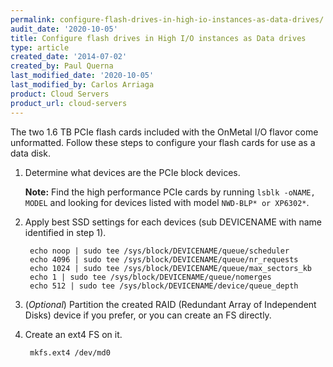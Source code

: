 ```yaml
---
permalink: configure-flash-drives-in-high-io-instances-as-data-drives/
audit_date: '2020-10-05'
title: Configure flash drives in High I/O instances as Data drives
type: article
created_date: '2014-07-02'
created_by: Paul Querna
last_modified_date: '2020-10-05'
last_modified_by: Carlos Arriaga
product: Cloud Servers
product_url: cloud-servers
---
```


The two 1.6 TB PCIe flash cards included with the OnMetal I/O flavor come unformatted. Follow these steps to configure your flash cards for use as a data disk.

1. Determine what devices are the PCIe block devices.

   **Note:** Find the high performance PCIe cards by running `lsblk -oNAME, MODEL` and looking for devices listed with model `NWD-BLP* or XP6302*`.

2. Apply best SSD settings for each devices (sub DEVICENAME with name
   identified in step 1).

        echo noop | sudo tee /sys/block/DEVICENAME/queue/scheduler
        echo 4096 | sudo tee /sys/block/DEVICENAME/queue/nr_requests
        echo 1024 | sudo tee /sys/block/DEVICENAME/queue/max_sectors_kb
        echo 1 | sudo tee /sys/block/DEVICENAME/queue/nomerges
        echo 512 | sudo tee /sys/block/DEVICENAME/device/queue_depth

3. (*Optional*) Partition the created RAID (Redundant Array of Independent Disks) device if you prefer, or you can create
   an FS directly.

4. Create an ext4 FS on it.

        mkfs.ext4 /dev/md0
